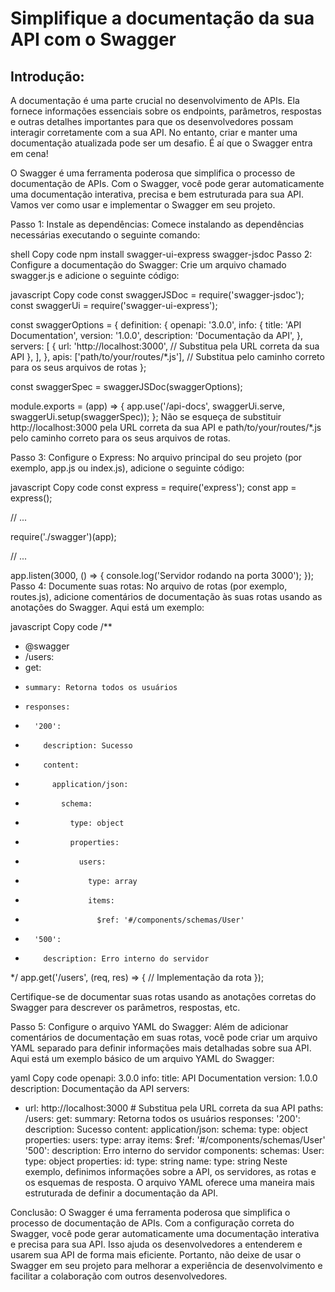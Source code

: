 # Simplifique a documentação da sua API com o Swagger

## Introdução:

A documentação é uma parte crucial no desenvolvimento de APIs. Ela fornece informações essenciais sobre os endpoints, parâmetros, respostas e outras detalhes importantes para que os desenvolvedores possam interagir corretamente com a sua API. No entanto, criar e manter uma documentação atualizada pode ser um desafio. É aí que o Swagger entra em cena!

O Swagger é uma ferramenta poderosa que simplifica o processo de documentação de APIs. Com o Swagger, você pode gerar automaticamente uma documentação interativa, precisa e bem estruturada para sua API. Vamos ver como usar e implementar o Swagger em seu projeto.

Passo 1: Instale as dependências:
Comece instalando as dependências necessárias executando o seguinte comando:

shell
Copy code
npm install swagger-ui-express swagger-jsdoc
Passo 2: Configure a documentação do Swagger:
Crie um arquivo chamado swagger.js e adicione o seguinte código:

javascript
Copy code
const swaggerJSDoc = require('swagger-jsdoc');
const swaggerUi = require('swagger-ui-express');

const swaggerOptions = {
  definition: {
    openapi: '3.0.0',
    info: {
      title: 'API Documentation',
      version: '1.0.0',
      description: 'Documentação da API',
    },
    servers: [
      {
        url: 'http://localhost:3000', // Substitua pela URL correta da sua API
      },
    ],
  },
  apis: ['path/to/your/routes/*.js'], // Substitua pelo caminho correto para os seus arquivos de rotas
};

const swaggerSpec = swaggerJSDoc(swaggerOptions);

module.exports = (app) => {
  app.use('/api-docs', swaggerUi.serve, swaggerUi.setup(swaggerSpec));
};
Não se esqueça de substituir http://localhost:3000 pela URL correta da sua API e path/to/your/routes/*.js pelo caminho correto para os seus arquivos de rotas.

Passo 3: Configure o Express:
No arquivo principal do seu projeto (por exemplo, app.js ou index.js), adicione o seguinte código:

javascript
Copy code
const express = require('express');
const app = express();

// ...

require('./swagger')(app);

// ...

app.listen(3000, () => {
  console.log('Servidor rodando na porta 3000');
});
Passo 4: Documente suas rotas:
No arquivo de rotas (por exemplo, routes.js), adicione comentários de documentação às suas rotas usando as anotações do Swagger. Aqui está um exemplo:

javascript
Copy code
/**
 * @swagger
 * /users:
 *   get:
 *     summary: Retorna todos os usuários
 *     responses:
 *       '200':
 *         description: Sucesso
 *         content:
 *           application/json:
 *             schema:
 *               type: object
 *               properties:
 *                 users:
 *                   type: array
 *                   items:
 *                     $ref: '#/components/schemas/User'
 *       '500':
 *         description: Erro interno do servidor
 */
app.get('/users', (req, res) => {
// Implementação da rota
});

Certifique-se de documentar suas rotas usando as anotações corretas do Swagger para descrever os parâmetros, respostas, etc.

Passo 5: Configure o arquivo YAML do Swagger:
Além de adicionar comentários de documentação em suas rotas, você pode criar um arquivo YAML separado para definir informações mais detalhadas sobre sua API. Aqui está um exemplo básico de um arquivo YAML do Swagger:

yaml
Copy code
openapi: 3.0.0
info:
  title: API Documentation
  version: 1.0.0
  description: Documentação da API
servers:
  - url: http://localhost:3000 # Substitua pela URL correta da sua API
paths:
  /users:
    get:
      summary: Retorna todos os usuários
      responses:
        '200':
          description: Sucesso
          content:
            application/json:
              schema:
                type: object
                properties:
                  users:
                    type: array
                    items:
                      $ref: '#/components/schemas/User'
        '500':
          description: Erro interno do servidor
components:
  schemas:
    User:
      type: object
      properties:
        id:
          type: string
        name:
          type: string
Neste exemplo, definimos informações sobre a API, os servidores, as rotas e os esquemas de resposta. O arquivo YAML oferece uma maneira mais estruturada de definir a documentação da API.

Conclusão:
O Swagger é uma ferramenta poderosa que simplifica o processo de documentação de APIs. Com a configuração correta do Swagger, você pode gerar automaticamente uma documentação interativa e precisa para sua API. Isso ajuda os desenvolvedores a entenderem e usarem sua API de forma mais eficiente. Portanto, não deixe de usar o Swagger em seu projeto para melhorar a experiência de desenvolvimento e facilitar a colaboração com outros desenvolvedores.

